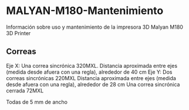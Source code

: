 # MALYAN-M180-Mantenimiento
Información sobre uso y mantenimiento de la impresora 3D Malyan M180 3D Printer

## Correas
Eje X: Una correa sincrónica 320MXL. Distancia aproximada entre ejes (medida desde afuera con una regla), alrededor de 40 cm
Eje Y: Dos correas sincrónicas 220MXL Distancia aproximada entre ejes (medida desde afuera con una regla), alrededor de 28 cm
       Una correa sincrónica cerrada 72MXL
       
Todas de 5 mm de ancho
